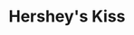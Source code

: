 ---
title: Hershey's Kiss
picture: hersheyKiss.jpg
viewer_title: Hershey\'s Kiss
thumbnail: hersheyKiss_t.jpg
alt: Hershey's Kiss
medium: Oil
width: 24"
height: 36"
---